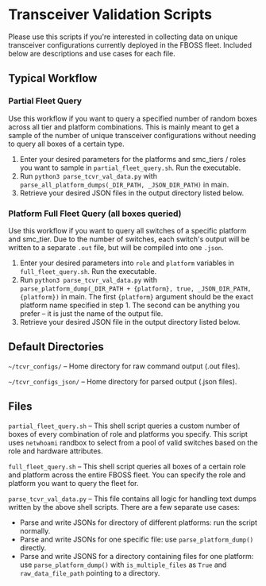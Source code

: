 # Transceiver Validation Scripts

Please use this scripts if you're interested in collecting data on unique transceiver configurations currently deployed in the FBOSS fleet. Included below are descriptions and use cases for each file.

## Typical Workflow

### Partial Fleet Query
Use this workflow if you want to query a specified number of random boxes across all tier and platform combinations. This is mainly meant to get a sample of the number of unique transceiver configurations without needing to query all boxes of a certain type.

1. Enter your desired parameters for the platforms and smc_tiers / roles you want to sample in `partial_fleet_query.sh`. Run the executable.
2. Run `python3 parse_tcvr_val_data.py` with `parse_all_platform_dumps(_DIR_PATH, _JSON_DIR_PATH)` in main.
3. Retrieve your desired JSON files in the output directory listed below.

### Platform Full Fleet Query (all boxes queried)
Use this workflow if you want to query all switches of a specific platform and smc_tier. Due to the number of switches, each switch's output will be written to a separate `.out` file, but will be compiled into one `.json`.

1. Enter your desired parameters into `role` and `platform` variables in `full_fleet_query.sh`. Run the executable.
2. Run `python3 parse_tcvr_val_data.py` with `parse_platform_dump(_DIR_PATH + {platform}, true, _JSON_DIR_PATH, {platform})` in main. The first `{platform}` argument should be the exact platform name specified in step 1. The second can be anything you prefer – it is just the name of the output file.
3. Retrieve your desired JSON file in the output directory listed below.

## Default Directories
`~/tcvr_configs/` – Home directory for raw command output (.out files).

`~/tcvr_configs_json/` – Home directory for parsed output (.json files).

## Files
`partial_fleet_query.sh` – This shell script queries a custom number of boxes of every combination of role and platforms you specify. This script uses `netwhoami` randbox to select from a pool of valid switches based on the role and hardware attributes.

`full_fleet_query.sh` – This shell script queries all boxes of a certain role and platform across the entire FBOSS fleet. You can specify the role and platform you want to query the fleet for.

`parse_tcvr_val_data.py` – This file contains all logic for handling text dumps written by the above shell scripts. There are a few separate use cases:
- Parse and write JSONs for directory of different platforms: run the script normally.
- Parse and write JSONs for one specific file: use `parse_platform_dump()` directly.
- Parse and write JSONS for a directory containing files for one platform: use `parse_platform_dump()` with `is_multiple_files` as `True` and `raw_data_file_path` pointing to a directory.
